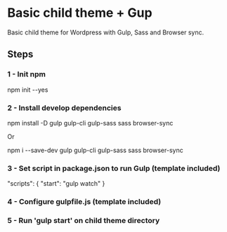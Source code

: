 # Basic child theme + Gup
Basic child theme for Wordpress with Gulp, Sass and Browser sync.

## Steps

### 1 - Init npm
npm init --yes

### 2 - Install develop dependencies
npm install -D gulp gulp-cli gulp-sass sass browser-sync

Or

npm i --save-dev gulp gulp-cli gulp-sass sass browser-sync


### 3 - Set script in package.json to run Gulp (template included)
  "scripts": {
    "start": "gulp watch"
  }

### 4 - Configure gulpfile.js (template included)

### 5 - Run 'gulp start' on child theme directory
